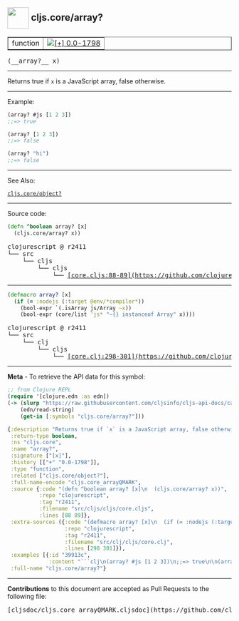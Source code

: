 ## <img width="48px" valign="middle" src="http://i.imgur.com/Hi20huC.png"> cljs.core/array?

 <table border="1">
<tr>

<td>function</td>
<td><a href="https://github.com/cljsinfo/cljs-api-docs/tree/0.0-1798"><img valign="middle" alt="[+] 0.0-1798" src="https://img.shields.io/badge/+-0.0--1798-lightgrey.svg"></a> </td>
</tr>
</table>

 <samp>
(__array?__ x)<br>
</samp>

---

Returns true if `x` is a JavaScript array, false otherwise.

---

Example:

```clj
(array? #js [1 2 3])
;;=> true

(array? [1 2 3])
;;=> false

(array? "hi")
;;=> false
```

---

See Also:

[`cljs.core/object?`](cljs.core_objectQMARK.md)<br>

---


Source code:

```clj
(defn ^boolean array? [x]
  (cljs.core/array? x))
```

 <pre>
clojurescript @ r2411
└── src
    └── cljs
        └── cljs
            └── <ins>[core.cljs:88-89](https://github.com/clojure/clojurescript/blob/r2411/src/cljs/cljs/core.cljs#L88-L89)</ins>
</pre>


---

```clj
(defmacro array? [x]
  (if (= :nodejs (:target @env/*compiler*))
    (bool-expr `(.isArray js/Array ~x))
    (bool-expr (core/list 'js* "~{} instanceof Array" x))))
```

 <pre>
clojurescript @ r2411
└── src
    └── clj
        └── cljs
            └── <ins>[core.clj:298-301](https://github.com/clojure/clojurescript/blob/r2411/src/clj/cljs/core.clj#L298-L301)</ins>
</pre>

---

__Meta__ - To retrieve the API data for this symbol:

```clj
;; from Clojure REPL
(require '[clojure.edn :as edn])
(-> (slurp "https://raw.githubusercontent.com/cljsinfo/cljs-api-docs/catalog/cljs-api.edn")
    (edn/read-string)
    (get-in [:symbols "cljs.core/array?"]))
```

```clj
{:description "Returns true if `x` is a JavaScript array, false otherwise.",
 :return-type boolean,
 :ns "cljs.core",
 :name "array?",
 :signature ["[x]"],
 :history [["+" "0.0-1798"]],
 :type "function",
 :related ["cljs.core/object?"],
 :full-name-encode "cljs.core_arrayQMARK",
 :source {:code "(defn ^boolean array? [x]\n  (cljs.core/array? x))",
          :repo "clojurescript",
          :tag "r2411",
          :filename "src/cljs/cljs/core.cljs",
          :lines [88 89]},
 :extra-sources ({:code "(defmacro array? [x]\n  (if (= :nodejs (:target @env/*compiler*))\n    (bool-expr `(.isArray js/Array ~x))\n    (bool-expr (core/list 'js* \"~{} instanceof Array\" x))))",
                  :repo "clojurescript",
                  :tag "r2411",
                  :filename "src/clj/cljs/core.clj",
                  :lines [298 301]}),
 :examples [{:id "39913c",
             :content "```clj\n(array? #js [1 2 3])\n;;=> true\n\n(array? [1 2 3])\n;;=> false\n\n(array? \"hi\")\n;;=> false\n```"}],
 :full-name "cljs.core/array?"}

```

---

__Contributions__ to this document are accepted as Pull Requests to the following file:

 <pre>
[cljsdoc/cljs.core_arrayQMARK.cljsdoc](https://github.com/cljsinfo/cljs-api-docs/blob/master/cljsdoc/cljs.core_arrayQMARK.cljsdoc)
</pre>

